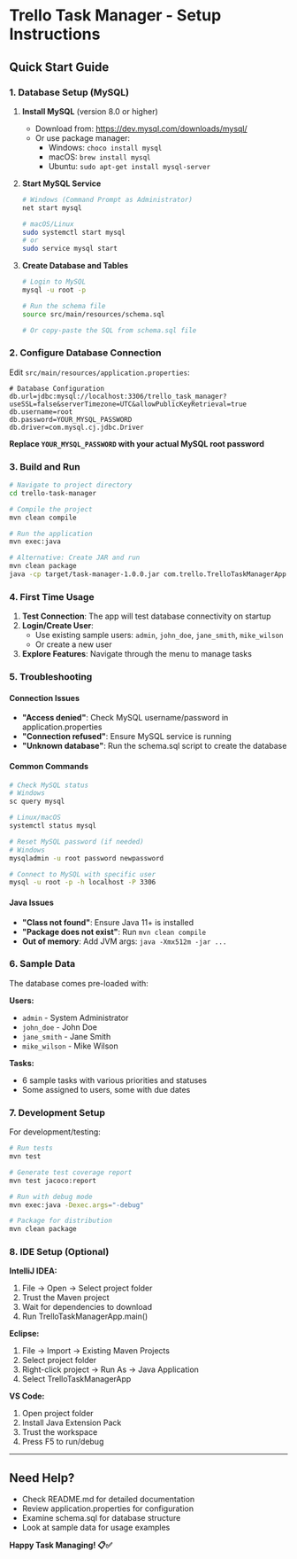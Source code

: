 # Trello Task Manager - Setup Instructions

## Quick Start Guide

### 1. Database Setup (MySQL)

1. **Install MySQL** (version 8.0 or higher)
   - Download from: https://dev.mysql.com/downloads/mysql/
   - Or use package manager:
     - Windows: `choco install mysql`
     - macOS: `brew install mysql`
     - Ubuntu: `sudo apt-get install mysql-server`

2. **Start MySQL Service**
   ```bash
   # Windows (Command Prompt as Administrator)
   net start mysql

   # macOS/Linux
   sudo systemctl start mysql
   # or
   sudo service mysql start
   ```

3. **Create Database and Tables**
   ```bash
   # Login to MySQL
   mysql -u root -p

   # Run the schema file
   source src/main/resources/schema.sql

   # Or copy-paste the SQL from schema.sql file
   ```

### 2. Configure Database Connection

Edit `src/main/resources/application.properties`:

```properties
# Database Configuration
db.url=jdbc:mysql://localhost:3306/trello_task_manager?useSSL=false&serverTimezone=UTC&allowPublicKeyRetrieval=true
db.username=root
db.password=YOUR_MYSQL_PASSWORD
db.driver=com.mysql.cj.jdbc.Driver
```

**Replace `YOUR_MYSQL_PASSWORD` with your actual MySQL root password**

### 3. Build and Run

```bash
# Navigate to project directory
cd trello-task-manager

# Compile the project
mvn clean compile

# Run the application
mvn exec:java

# Alternative: Create JAR and run
mvn clean package
java -cp target/task-manager-1.0.0.jar com.trello.TrelloTaskManagerApp
```

### 4. First Time Usage

1. **Test Connection**: The app will test database connectivity on startup
2. **Login/Create User**: 
   - Use existing sample users: `admin`, `john_doe`, `jane_smith`, `mike_wilson`
   - Or create a new user
3. **Explore Features**: Navigate through the menu to manage tasks

### 5. Troubleshooting

#### Connection Issues
- **"Access denied"**: Check MySQL username/password in application.properties
- **"Connection refused"**: Ensure MySQL service is running
- **"Unknown database"**: Run the schema.sql script to create the database

#### Common Commands
```bash
# Check MySQL status
# Windows
sc query mysql

# Linux/macOS
systemctl status mysql

# Reset MySQL password (if needed)
# Windows
mysqladmin -u root password newpassword

# Connect to MySQL with specific user
mysql -u root -p -h localhost -P 3306
```

#### Java Issues
- **"Class not found"**: Ensure Java 11+ is installed
- **"Package does not exist"**: Run `mvn clean compile`
- **Out of memory**: Add JVM args: `java -Xmx512m -jar ...`

### 6. Sample Data

The database comes pre-loaded with:

**Users:**
- `admin` - System Administrator
- `john_doe` - John Doe  
- `jane_smith` - Jane Smith
- `mike_wilson` - Mike Wilson

**Tasks:**
- 6 sample tasks with various priorities and statuses
- Some assigned to users, some with due dates

### 7. Development Setup

For development/testing:

```bash
# Run tests
mvn test

# Generate test coverage report
mvn test jacoco:report

# Run with debug mode
mvn exec:java -Dexec.args="-debug"

# Package for distribution
mvn clean package
```

### 8. IDE Setup (Optional)

**IntelliJ IDEA:**
1. File → Open → Select project folder
2. Trust the Maven project
3. Wait for dependencies to download
4. Run TrelloTaskManagerApp.main()

**Eclipse:**
1. File → Import → Existing Maven Projects
2. Select project folder
3. Right-click project → Run As → Java Application
4. Select TrelloTaskManagerApp

**VS Code:**
1. Open project folder
2. Install Java Extension Pack
3. Trust the workspace
4. Press F5 to run/debug

---

## Need Help?

- Check README.md for detailed documentation
- Review application.properties for configuration
- Examine schema.sql for database structure
- Look at sample data for usage examples

**Happy Task Managing! 📋✅**